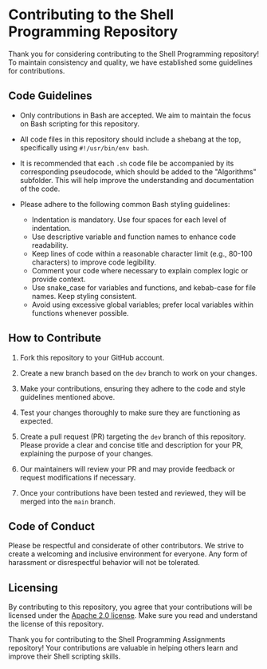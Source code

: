 # Contributing to the Shell Programming Repository

Thank you for considering contributing to the Shell Programming repository! To maintain consistency and quality, we have established some guidelines for contributions.

## Code Guidelines

- Only contributions in Bash are accepted. We aim to maintain the focus on Bash scripting for this repository.

- All code files in this repository should include a shebang at the top, specifically using `#!/usr/bin/env bash`.

- It is recommended that each `.sh` code file be accompanied by its corresponding pseudocode, which should be added to the "Algorithms" subfolder. This will help improve the understanding and documentation of the code.


- Please adhere to the following common Bash styling guidelines:
  - Indentation is mandatory. Use four spaces for each level of indentation.
  - Use descriptive variable and function names to enhance code readability.
  - Keep lines of code within a reasonable character limit (e.g., 80-100 characters) to improve code legibility.
  - Comment your code where necessary to explain complex logic or provide context.
  - Use snake_case for variables and functions, and kebab-case for file names. Keep styling consistent.
  - Avoid using excessive global variables; prefer local variables within functions whenever possible.

## How to Contribute

1. Fork this repository to your GitHub account.

2. Create a new branch based on the `dev` branch to work on your changes.

3. Make your contributions, ensuring they adhere to the code and style guidelines mentioned above.

4. Test your changes thoroughly to make sure they are functioning as expected.

5. Create a pull request (PR) targeting the `dev` branch of this repository. Please provide a clear and concise title and description for your PR, explaining the purpose of your changes.

6. Our maintainers will review your PR and may provide feedback or request modifications if necessary.

7. Once your contributions have been tested and reviewed, they will be merged into the `main` branch.

## Code of Conduct

Please be respectful and considerate of other contributors. We strive to create a welcoming and inclusive environment for everyone. Any form of harassment or disrespectful behavior will not be tolerated.

## Licensing

By contributing to this repository, you agree that your contributions will be licensed under the [Apache 2.0 license](LICENSE). Make sure you read and understand the license of this repository.

Thank you for contributing to the Shell Programming Assignments repository! Your contributions are valuable in helping others learn and improve their Shell scripting skills.
